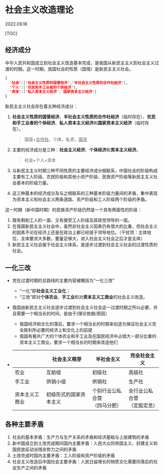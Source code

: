 # 社会主义改造理论
2022.09.18

[TOC]

## 经济成分

中华人民共和国成立到社会主义改造基本完成，是我国从新民主主义到社会主义过渡的时期。这一时期，我国社会的性质（国情）是新民主主义社会。

```json
{
  '社会':['社会主义性质的国营经济','半社会主义性质的合作社经济'],
  '个人':['农民和手工业者的个体经济'],
  '资本':['私人资本主义经济','国家资本主义经济']
}
```

新民主主义社会存在着五种经济成分：

1. **社会主义性质的国营经济**、**半社会主义性质的合作社经济**（临时存在）、**农民和手工业者的个体经济**、**私人资本主义经济**和**国家资本主义经济**（临时存在）。

   > 国营+<u>合作社</u>，个体，私资，<u>国资</u>

2. 主要的经济成分是三种：**社会主义经济**、**个体经济**和**资本主义经济**。

   > 社会+个人+资本

3. 与新民主主义时期三种不同性质的主要经济成分相联系，中国社会的阶级构成主要有工人阶级、农民阶级和其他小资产阶级、民族资产阶级等新民主主义社会基本的阶级力量。

4. 这三种基本的经济成分及与之相联系的三种基本阶级力量间的矛盾，集中表现为资本主义和社会主义两条道路、资产阶级和工人阶级两个阶级的矛盾。

这一时期（新中国时期）的民族资产阶级仍然是一个具有两面性的阶级：

1. 既有剩削工人的一面，又有接受工人阶级及其政觉领导的一面。
2. 在我国新民主主义社会中，虽然非社会主义因素仍有很大的比重，但社会主义的因素不论在经济上还是在政治上都已经居于领导地位。（干扰项：主体地位，主体要求大多数，要量足够大，进入社会主义社会之后才是主体）
3. 新民主主义社会属于社会主义体系，是逐步过渡到社会主义社会的过渡性质的社会。

## 一化三改

* 党在过渡时期的总路线的主要内容被概括为“一化三改”

  * “一化”即**社会主义工业化**；
  * “三改”即对**个体农业**、**手工业**和对**资本主义工商业**的社会主义改造。

* 我国由新民主主义社会逐步过渡到社会主义社会这一过渡时期之所以必要，并且需要一个相当长的时间，是由于(理论依据/原因）

  * 我国经济和文化的落后，要求一个相当长的时期来创造为保证社会主义完全胜利所必要的经济上和文化上的前提
  * 我国有极共广大的个体农业和手工业及在国民经济中占很大一部分比重的资本主义工商业，要求一个相当长的时期来改造他们

* |                | 社会主义萌芽           | 半社会主义                         | 完全社会主义                     |
  | -------------- | ---------------------- | ---------------------------------- | -------------------------------- |
  | 农业           | 互助组                 | 初级社                             | 高级社                           |
  | 手工业         | 供销小组               | 供销社                             | 生产社                           |
  | 资本主义工商业 | 初级形式的国家资本主义 | 个别行业公私合营<br />（四马分肥） | 全行业公私合营<br />（定股定息） |

## 各种主要矛盾

1. 社会的基本矛盾：生产力与生产关系的矛盾和经济基础与上层建筑的矛盾
2. 新中国成立到土改完成期间国内主要矛盾：人民大众同帝国主义、封建主义和国民放反动派残余势力之间的矛盾
3. 土改完成时国内主要矛盾：工人阶级和资产阶级的矛盾
4. 社会主义改造后中国社会主要矛盾：人民日益增长的物质文化需要同落后的社会生产之间的矛盾